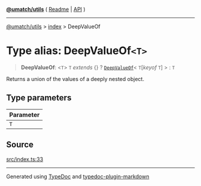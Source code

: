[**@umatch/utils**](../../README.md) ( [Readme](../../README.md) \| [API](../../API.md) )

---

[@umatch/utils](../../API.md) > [index](../README.md) > DeepValueOf

# Type alias: DeepValueOf`<T>`

> **DeepValueOf**: \<`T`\> `T` _extends_ \{} ? [`DeepValueOf`](type-alias.DeepValueOf.md)\< `T`[*keyof* `T`] \> : `T`

Returns a union of the values of a deeply nested object.

## Type parameters

| Parameter |
| :-------- |
| `T`       |

## Source

[src/index.ts:33](https://github.com/umatch-oficial/utils/blob/00cf87f/src/index.ts#L33)

---

Generated using [TypeDoc](https://typedoc.org/) and [typedoc-plugin-markdown](https://www.npmjs.com/package/typedoc-plugin-markdown)
